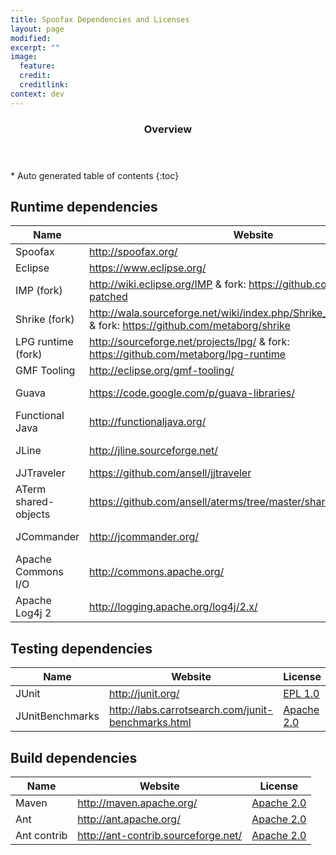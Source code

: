 ```yaml
---
title: Spoofax Dependencies and Licenses
layout: page
modified: 
excerpt: ""
image:
  feature: 
  credit: 
  creditlink: 
context: dev
---
```


<section id="table-of-contents" class="toc"> 
  <header> <h3>Overview</h3> </header>
  <div id="drawer" markdown="1">
  *  Auto generated table of contents
  {:toc}
  </div>
</section><!-- /#table-of-contents -->


## Runtime dependencies

Name                           | Website                                                                                                            | License   
------------------------------ | ------------------------------------------------------------------------------------------------------------------- | ----------
Spoofax                        | <http://spoofax.org/>                                                                                               | [LPGL 2.1](https://www.tldrlegal.com/l/lgpl2)
Eclipse                        | <https://www.eclipse.org/>                                                                                          | [EPL 1.0](https://www.tldrlegal.com/l/epl)
IMP (fork)                     | <http://wiki.eclipse.org/IMP> & fork: <https://github.com/metaborg/imp-patched>                                     | [EPL 1.0](https://www.tldrlegal.com/l/epl)
Shrike (fork)                  | <http://wala.sourceforge.net/wiki/index.php/Shrike_technical_overview> & fork: <https://github.com/metaborg/shrike> | [EPL 1.0](https://www.tldrlegal.com/l/epl)
LPG runtime (fork)             | <http://sourceforge.net/projects/lpg/> & fork: <https://github.com/metaborg/lpg-runtime>                            | [EPL 1.0](https://www.tldrlegal.com/l/epl)
GMF Tooling                    | <http://eclipse.org/gmf-tooling/>                                                                                   | [EPL 1.0](https://www.tldrlegal.com/l/epl)
Guava                          | <https://code.google.com/p/guava-libraries/>                                                                        | [Apache 2.0](https://www.tldrlegal.com/l/apache2)
Functional Java                | <http://functionaljava.org/>                                                                                        | [BSD 3-way](https://www.tldrlegal.com/l/bsd3)
JLine                          | <http://jline.sourceforge.net/>                                                                                     | [BSD 3-way](https://www.tldrlegal.com/l/bsd3)
JJTraveler                     | <https://github.com/ansell/jjtraveler>                                                                              | [__GPL 2.0 !!__](https://www.tldrlegal.com/l/gpl2)
ATerm shared-objects           | <https://github.com/ansell/aterms/tree/master/shared-objects>                                                       | [Permissive](https://github.com/ansell/aterms/blob/master/shared-objects/COPYING)
JCommander                     | <http://jcommander.org/>                                                                                            | [Apache 2.0](https://www.tldrlegal.com/l/apache2)
Apache Commons I/O             | <http://commons.apache.org/>                                                                                        | [Apache 2.0](https://www.tldrlegal.com/l/apache2)
Apache Log4j 2                 | <http://logging.apache.org/log4j/2.x/>                                                                              | [Apache 2.0](https://www.tldrlegal.com/l/apache2)


## Testing dependencies

Name                           | Website                                                                                                             | License   
------------------------------ | ------------------------------------------------------------------------------------------------------------------- | ----------
JUnit                          | <http://junit.org/>                                                                                                 | [EPL 1.0](https://www.tldrlegal.com/l/epl)
JUnitBenchmarks                | <http://labs.carrotsearch.com/junit-benchmarks.html>                                                                | [Apache 2.0](https://www.tldrlegal.com/l/apache2)

## Build dependencies

Name                           | Website                                                                                                             | License   
------------------------------ | ------------------------------------------------------------------------------------------------------------------- | ----------
Maven                          | <http://maven.apache.org/>                                                                                          | [Apache 2.0](https://www.tldrlegal.com/l/apache2)
Ant                            | <http://ant.apache.org/>                                                                                            | [Apache 2.0](https://www.tldrlegal.com/l/apache2)
Ant contrib                    | <http://ant-contrib.sourceforge.net/>                                                                               | [Apache 2.0](https://www.tldrlegal.com/l/apache2)

